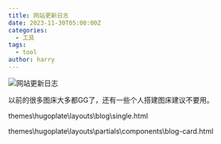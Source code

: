 ```yaml
---
title: 网站更新日志
date: 2023-11-30T05:00:00Z
categories:
  - 工具
tags:
  - tool
author: harry
---
```


<img src="https://i.imgur.com/QaeRXCs.jpg" alt="网站更新日志">

以前的很多图床大多都GG了，还有一些个人搭建图床建议不要用。

<!--more-->

themes\hugoplate\layouts\blog\single.html

themes\hugoplate\layouts\partials\components\blog-card.html


